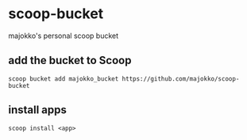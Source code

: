 # scoop-bucket

majokko's personal scoop bucket

## add the bucket to Scoop

```pwsh
scoop bucket add majokko_bucket https://github.com/majokko/scoop-bucket
```

## install apps 

```pwsh
scoop install <app>
```
